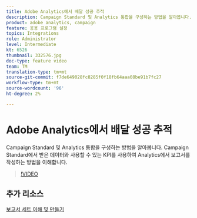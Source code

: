 ```yaml
---
title: Adobe Analytics에서 배달 성공 추적
description: Campaign Standard 및 Analytics 통합을 구성하는 방법을 알아봅니다. Campaign Standard에서 받은 데이터와 사용할 수 있는 KPI를 사용하여 Analytics에서 보고서를 작성하는 방법을 이해합니다.
product: adobe analytics, campaign
feature: 응용 프로그램 설정
topics: Integrations
role: Administrator
level: Intermediate
kt: 6526
thumbnail: 332576.jpg
doc-type: feature video
team: TM
translation-type: tm+mt
source-git-commit: f7de649028fc8285f0f18fb64aaa08be91b7fc27
workflow-type: tm+mt
source-wordcount: '96'
ht-degree: 2%

---
```



# Adobe Analytics에서 배달 성공 추적

Campaign Standard 및 Analytics 통합을 구성하는 방법을 알아봅니다. Campaign Standard에서 받은 데이터와 사용할 수 있는 KPI를 사용하여 Analytics에서 보고서를 작성하는 방법을 이해합니다.

>[!VIDEO](https://video.tv.adobe.com/v/332576/?quality=12)

## 추가 리소스

[보고서 세트 이해 및 만들기](https://experienceleague.adobe.com/docs/analytics-learn/tutorials/intro-to-analytics/analytics-basics/understanding-and-creating-report-suites.html?lang=en#intro-to-analytics)
